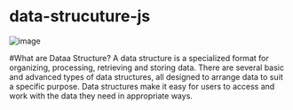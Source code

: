 # data-strucuture-js

![image](https://user-images.githubusercontent.com/97229948/173412306-5f71ce89-364f-485c-9652-38acd4008104.png)

#What are Dataa Structure?
A data structure is a specialized format for organizing, processing, retrieving and storing data. There are several basic and advanced types of data structures, all designed to arrange data to suit a specific purpose. Data structures make it easy for users to access and work with the data they need in appropriate ways.
